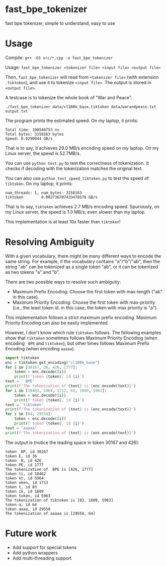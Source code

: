 # fast_bpe_tokenizer
fast bpe tokenizer, simple to understand, easy to use

# Usage

Compile: `g++ -O3 src/*.cpp -o fast_bpe_tokenizer`

Usage: `fast_bpe_tokenizer <tokenizer file> <input file> <output file>`

Then, `fast_bpe_tokenizer` will read from `<tokenizer file>` (with extension `.tiktoken`), and use it to tokenize `<input file>`. The output is stored in `<output file>`.

A testcase is to tokenize the whole book of "War and Peace":

`./fast_bpe_tokenizer data/cl100k_base.tiktoken data/warandpeace.txt output.txt`

The program prints the estimated speed. On my laptop, it prints:

```text
Total time: 108548753 ns
Total bytes: 3158163 bytes
Speed: 0.0290944 GB/s
```

That is to say, it achieves 29.0 MB/s encoding speed on my laptop. On my Linux server, the speed is 52.7MB/s.

You can use `python test.py` to test the correctness of tokenization. It checks if decoding with the tokenization matches the original text.

You can also use `python test_speed_tiktoken.py` to test the speed of `tiktoken`. On my laptop, it prints:

```text
num_threads: 1, num_bytes: 3158163
tiktoken        0.002736707433478578 GB/s
```

That is to say, `tiktoken` achieves 2.7 MB/s encoding speed. Spuriously, on my Linux server, the speed is 1.3 MB/s, even slower than my laptop.

This implementation is at least 10x faster than `tiktoken`!

# Resolving Ambiguity

With a given vocabulary, there might be many different ways to encode the same string. For example, if the vocabulary contains "a"/"b"/"ab", then the string "ab" can be tokenized as a single token "ab", or it can be tokenized as two tokens "a" and "b".

There are two possible ways to resolve such ambiguity:
- Maximum Prefix Encoding: Choose the first token with max-length ("ab" in this case).
- Maximum Priority Encoding: Choose the first token with max-priority (i.e., the least token id. in this case, the token with max priority is "a").

This implementation follows a strict maximum prefix encoding. Maximum Priority Encoding can also be easily implemented.

However, I don't know which rule `tiktoken` follows. The following examples show that `tiktoken` sometimes follows Maximum Priority Encoding (when encoding ` BPE` and `tiktoken`), but other times follows Maximum Prefix Encoding (when encoding `aaaaa`).

```python
import tiktoken
enc = tiktoken.get_encoding("cl100k_base")
for i in [30167, 36, 426, 1777]:
    token = enc.decode([i])
    print(f'token {token}, id {i}')
text = ' BPE'
print(f'The tokenization of {text} is {enc.encode(text)}')
for i in [10462, 5964, 1713, 83, 1609, 5963]:
    token = enc.decode([i])
    print(f'token {token}, id {i}')
text = 'tiktoken'
print(f'The tokenization of {text} is {enc.encode(text)}')
for i in [64, 29558]:
    token = enc.decode([i])
    print(f'token {token}, id {i}')
text = 'aaaaa'
print(f'The tokenization of {text} is {enc.encode(text)}')
```

The output is (notice the leading space in token 30167 and 426):
```text
token  BP, id 30167
token E, id 36
token  B, id 426
token PE, id 1777
The tokenization of  BPE is [426, 1777]
token ti, id 10462
token kt, id 5964
token oken, id 1713
token t, id 83
token ik, id 1609
token token, id 5963
The tokenization of tiktoken is [83, 1609, 5963]
token a, id 64
token aaaa, id 29558
The tokenization of aaaaa is [29558, 64]
```

# Future work
- Add support for special tokens
- Add python wrappers
- Add multi-threading support
